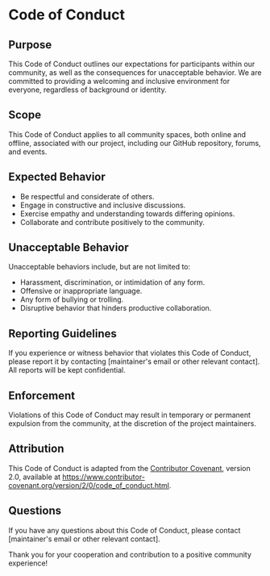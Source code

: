 # Code of Conduct

## Purpose

This Code of Conduct outlines our expectations for participants within our community, as well as the consequences for unacceptable behavior. We are committed to providing a welcoming and inclusive environment for everyone, regardless of background or identity.

## Scope

This Code of Conduct applies to all community spaces, both online and offline, associated with our project, including our GitHub repository, forums, and events.

## Expected Behavior

- Be respectful and considerate of others.
- Engage in constructive and inclusive discussions.
- Exercise empathy and understanding towards differing opinions.
- Collaborate and contribute positively to the community.

## Unacceptable Behavior

Unacceptable behaviors include, but are not limited to:

- Harassment, discrimination, or intimidation of any form.
- Offensive or inappropriate language.
- Any form of bullying or trolling.
- Disruptive behavior that hinders productive collaboration.

## Reporting Guidelines

If you experience or witness behavior that violates this Code of Conduct, please report it by contacting [maintainer's email or other relevant contact]. All reports will be kept confidential.

## Enforcement

Violations of this Code of Conduct may result in temporary or permanent expulsion from the community, at the discretion of the project maintainers.

## Attribution

This Code of Conduct is adapted from the [Contributor Covenant](https://www.contributor-covenant.org), version 2.0, available at https://www.contributor-covenant.org/version/2/0/code_of_conduct.html.

## Questions

If you have any questions about this Code of Conduct, please contact [maintainer's email or other relevant contact].

Thank you for your cooperation and contribution to a positive community experience!

